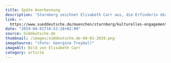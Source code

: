 ```yaml
---
title: Späte Anerkennung
description: 'Starnberg zeichnet Elisabeth Carr aus, die Erfinderin der "KunstRäume".'
link: >-
  https://www.sueddeutsche.de/muenchen/starnberg/kulturelles-engagement-spaete-anerkennung-1.4392333
date: "2019-04-01T18:53:28+02:00"
source: Süddeutsche.de
thumbnail: /images/süddeutsche.de-04-01-2019.png
imageSource: "(Foto: Georgine Treybal)"
imageAlt: Bild von Elisabeth Carr
category: article
---
```

